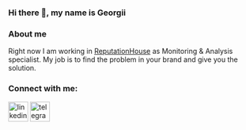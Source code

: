 ### Hi there 👋, my name is Georgii  

### About me
Right now I am working in [ReputationHouse](#https://reputation.house) as Monitoring & Analysis specialist. My job is to find the problem in your brand and give you the solution.  

### Connect with me:
[<img src='https://cdn.jsdelivr.net/npm/simple-icons@3.0.1/icons/linkedin.svg' alt='linkedin' height='40'>](https://www.linkedin.com/in/https://www.linkedin.com/in/georgii-khoruzhevskii-b15257279//)  [<img src='https://cdn.jsdelivr.net/npm/simple-icons@3.0.1/icons/telegram.svg' alt='telegram' height='40'>](t.me/ex_georgy)  

<!--
**KhoruzhevskiiGeorgii/KhoruzhevskiiGeorgii** is a ✨ _special_ ✨ repository because its `README.md` (this file) appears on your GitHub profile.

Here are some ideas to get you started:

- 🔭 I’m currently working on ...
- 🌱 I’m currently learning ...
- 👯 I’m looking to collaborate on ...
- 🤔 I’m looking for help with ...
- 💬 Ask me about ...
- 📫 How to reach me: ...
- 😄 Pronouns: ...
- ⚡ Fun fact: ...
-->
